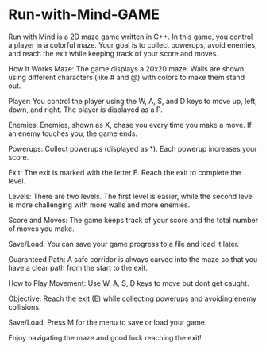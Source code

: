 # Run-with-Mind-GAME
Run with Mind is a 2D maze game written in C++. In this game, you control a player in a colorful maze. Your goal is to collect powerups, avoid enemies, and reach the exit while keeping track of your score and moves.

How It Works
Maze: The game displays a 20x20 maze. Walls are shown using different characters (like # and @) with colors to make them stand out.

Player: You control the player using the W, A, S, and D keys to move up, left, down, and right. The player is displayed as a P.

Enemies: Enemies, shown as X, chase you every time you make a move. If an enemy touches you, the game ends.

Powerups: Collect powerups (displayed as \*). Each powerup increases your score.

Exit: The exit is marked with the letter E. Reach the exit to complete the level.

Levels: There are two levels. The first level is easier, while the second level is more challenging with more walls and more enemies.

Score and Moves: The game keeps track of your score and the total number of moves you make.

Save/Load: You can save your game progress to a file and load it later.

Guaranteed Path: A safe corridor is always carved into the maze so that you have a clear path from the start to the exit.

How to Play
Movement: Use W, A, S, D keys to move but dont get caught.

Objective: Reach the exit (E) while collecting powerups and avoiding enemy collisions.

Save/Load: Press M for the menu to save or load your game.

Enjoy navigating the maze and good luck reaching the exit!
